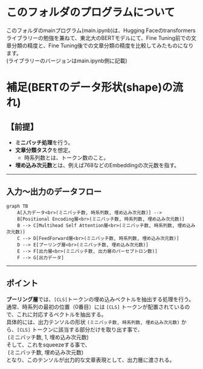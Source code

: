 # このフォルダのプログラムについて

このフォルダのmainプログラム(main.ipynb)は、Hugging Faceのtransformersライブラリーの勉強を兼ねて、東北大のBERTモデルにて、Fine Tuning前での文章分類の精度と、Fine Tuning後での文章分類の精度を比較してみたものになります。<br>
(ライブラリーのバージョンはmain.ipynb側に記載)





# 補足(BERTのデータ形状(shape)の流れ)

## 【前提】

- **ミニバッチ処理**を行う。
- **文章分類タスク**を想定。
  - 時系列数とは、トークン数のこと。
- **埋め込み次元数**とは、例えば768などのEmbeddingの次元数を指す。

---

## 入力〜出力のデータフロー

```mermaid
graph TB
    A[入力データ<br>(ミニバッチ数, 時系列数, 埋め込み次元数)] --> 
    B[Positional Encoding層<br>(ミニバッチ数, 時系列数, 埋め込み次元数)]
    B --> C[Multihead Self Attention層<br>(ミニバッチ数, 時系列数, 埋め込み次元数)]
    C --> D[FeedForward層<br>(ミニバッチ数, 時系列数, 埋め込み次元数)]
    D --> E[プーリング層<br>(ミニバッチ数, 埋め込み次元数)]
    E --> F[出力層<br>(ミニバッチ数, 出力層のパーセプトロン数)]
    F --> G[出力データ]
```

---

## ポイント

**プーリング層**では、`[CLS]`トークンの埋め込みベクトルを抽出する処理を行う。<br>
通常、時系列の最初の位置（0番目）には `[CLS]` トークンが配置されているので、これに対応するベクトルを抽出する。<br>
具体的には、出力テンソルの形状 `(ミニバッチ数, 時系列数, 埋め込み次元数)` から、`[CLS]` トークンに該当する部分だけを取り出す事で、<br>
&nbsp;(ミニバッチ数, 1, 埋め込み次元数)<br>
そして、これをsqueezeする事で、<br>
&nbsp;(ミニバッチ数, 埋め込み次元数)<br>
となり、このテンソルが出力的な文章表現として、出力層に渡される。

